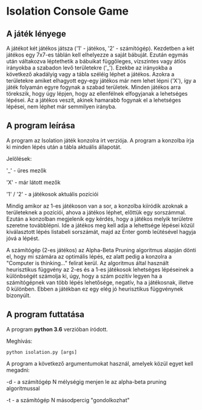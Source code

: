 # Isolation Console Game

## A játék lényege
A játékot két játékos játsza ('1' - játékos, '2' - számítógép). Kezdetben a két játékos egy 7x7-es táblán kell elhelyezze a saját bábuját. Ezután egymás után váltakozva léptethetik a bábuikat függőleges, vízszintes vagy átlós irányokba a szabadon levő területekre ('_'). Ezekbe az irányokba a következő akadályig vagy a tábla széléig léphet a játékos. Azokra a területekre amiket elhagyott egy-egy játékos már nem lehet lépni ('X'), így a játék folyamán egyre fogynak a szabad területek. Minden játékos arra törekszik, hogy úgy lépjen, hogy az ellenfélnek elfogyjanak a lehetséges lépései. Az a játékos veszít, akinek hamarabb fogynak el a lehetséges lépései, nem léphet már semmilyen irányba.

## A program leírása
A program az Isolation játék konzolra írt verziója. A program a konzolba írja ki minden lépés után a tábla aktuális állapotát.

Jelölések:

'_' - üres mezők

'X' - már látott mezők

'1' / '2' - a játékosok aktuális pozíciói

Mindig amikor az 1-es játékoson van a sor, a konzolba kiíródik azoknak a területeknek a pozíciói, ahova a játékos léphet, előttük egy sorszámmal. Ezután a konzolban megjelenik egy kérdés, hogy a játékos melyik területre szeretne továbblépni. Ide a játékos meg kell adja a lehettsége lépései közül kiválasztott lépés listabeli sorszámát, majd az Enter gomb leütésével hagyja jóvá a lépést.

A számítógép (2-es játékos) az Alpha-Beta Pruning algoritmus alapján dönti el, hogy mi számára az optimális lépés, ez alatt pedig a konzolra a "Computer is thinking..." felirat kerül. Az algoritmus által használt heurisztikus függvény az 2-es és a 1-es játékosok lehetséges lépéseinek a különbségét számolja ki, úgy, hogy a szám pozitív legyen ha a számítógépnek van több lépés lehetősége, negatív, ha a játékosnak, illetve 0 különben. Ebben a játékban ez egy elég jó heurisztikus függvénynek bizonyúlt. 

## A program futtatása
A program <b>python 3.6</b> verzióban íródott. 

Meghívás:
```
python isolation.py [args]
```

A program a következő argumentumokat használ, amelyek közül egyet kell megadni:

-d <N> - a számítógép N mélységig menjen le az alpha-beta pruning algoritmussal

-t <N> - a számítógép N másodpercig "gondolkozhat"

